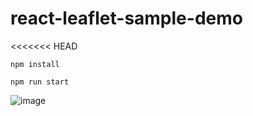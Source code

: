 # react-leaflet-sample-demo

<<<<<<< HEAD
```
npm install
```

```
npm run start
```

![image](https://user-images.githubusercontent.com/58202287/142132746-0fcd8cfd-e24c-4a62-834f-61ae0477e404.png)

